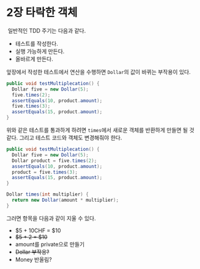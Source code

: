# 2장 타락한 객체

&nbsp;일반적인 TDD 주기는 다음과 같다.

- 테스트를 작성한다.
- 실행 가능하게 만든다.
- 올바르게 만든다.

앞장에서 작성한 테스트에서 연산을 수행하면 `Dollar`의 값이 바뀌는 부작용이 있다.

```java
public void testMultiplecation() {
  Dollar five = new Dollar(5);
  five.times(2);
  assertEquals(10, product.amount);
  five.times(3);
  assertEquals(15, product.amount);
}
```

위와 같은 테스트를 통과하게 하려면 `times`에서 새로운 객체를 반환하게 만들면 될 것 같다. 그리고 테스트 코드와 객체도 변경해줘야 한다.

```java
public void testMultiplecation() {
  Dollar five = new Dollar(5);
  Dollar product = five.times(2);
  assertEquals(10, product.amount);
  product = five.times(3);
  assertEquals(15, product.amount);
}
```

```java
Dollar times(int multiplier) {
  return new Dollar(amount * multiplier);
}
```

그러면 항목을 다음과 같이 지울 수 있다.

- $5 + 10CHF = $10
- ~~$5 \* 2 = $10~~
- amount를 private으로 만들기
- ~~Dollar 부작용?~~
- Money 반올림?
